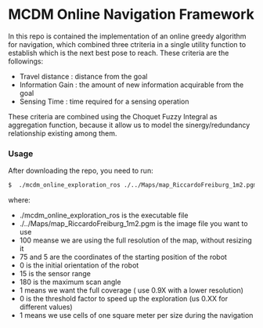 # MCDM Online Navigation Framework
In this repo is contained the implementation of an online greedy algorithm for navigation, which combined three ctriteria in a single utility function to establish which is the next best pose to reach.
These criteria are the followings:
- Travel distance : distance from the goal
- Information Gain : the amount of new information acquirable from the goal
- Sensing Time : time required for a sensing operation

These criteria are combined using the Choquet Fuzzy Integral as aggregation function, because it allow us to model the sinergy/redundancy relationship existing among them.


### Usage

After downloading the repo, you need to run:

```sh
$  ./mcdm_online_exploration_ros ./../Maps/map_RiccardoFreiburg_1m2.pgm 100 75 5 0 15 180 1 0 1
```
where:
- ./mcdm_online_exploration_ros is the executable file
- ./../Maps/map_RiccardoFreiburg_1m2.pgm is the image file you want to use
- 100 meanse we are using the full resolution of the map, without resizing it
- 75 and 5 are the coordinates of the starting position of the robot
- 0 is the initial orientation of the robot
- 15 is the sensor range
- 180 is the maximum scan angle
- 1 means we want the full coverage ( use 0.9X with a lower resolution)
- 0 is the threshold factor to speed up the exploration (us 0.XX for different values)
- 1 means we use cells of one square meter per size during the navigation
